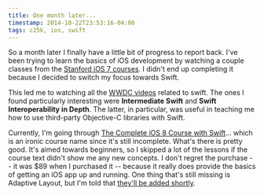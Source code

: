```yaml
---
title: One month later...
timestamp: 2014-10-22T23:53:16-04:00
tags: c25k, ios, swift
---
```


So a month later I finally have a little bit of progress to report back. I've
been trying to learn the basics of iOS development by watching a couple classes
from the [Stanford iOS 7 courses][stanford]. I didn't end up completing it
because I decided to switch my focus towards Swift.

[stanford]: https://itunes.apple.com/ca/course/developing-ios-7-apps-for/id733644550

This led me to watching all the [WWDC videos][wwdc] related to swift. The ones I found
particularly interesting were **Intermediate Swift** and
**Swift Interoperability in Depth**. The latter, in particular, was useful
in teaching me how to use third-party Objective-C libraries with Swift.

[wwdc]: https://developer.apple.com/videos/wwdc/2014/

Currently, I'm going through [The Complete iOS 8 Course with Swift][course]...
which is an ironic course name since it's still incomplete. What's there is
pretty good. It's aimed towards beginners, so I skipped a lot of the lessons if
the course text didn't show me any new concepts. I don't regret the purchase --
it was $89 when I purchased it -- because it really does provide the basics of
getting an iOS app up and running. One thing that's still missing is Adaptive
Layout, but I'm told that [they'll be added shortly][tweet].

[course]: http://bitfountain.io/course/complete-ios8/
[tweet]: https://twitter.com/eliotarntz/status/524434493718138880

